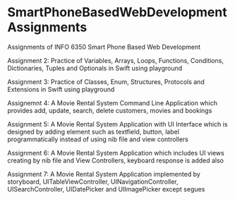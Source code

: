 # SmartPhoneBasedWebDevelopmentAssignments
Assignments of INFO 6350 Smart Phone Based Web Development

Assignment 2: Practice of Variables, Arrays, Loops, Functions, Conditions, Dictionaries, Tuples and Optionals in Swift using playground

Assignment 3: Practice of Classes, Enum, Structures, Protocols and Extensions in Swift using playground

Assignemnt 4: A Movie Rental System Command Line Application which provides add, update, search, delete customers, movies and bookings

Assignment 5: A Movie Rental System Application with UI Interface which is designed by adding element such as textfield, button, label programmatically instead of using nib file and view controllers

Assignment 6: A Movie Rental System Application which includes UI views creating by nib file and View Controllers, keyboard response is added also

Assignment 7: A Movie Rental System Application implemented by storyboard, UITableViewController, UINavigationController, UISearchController, UIDatePicker and UIImagePicker except segues
